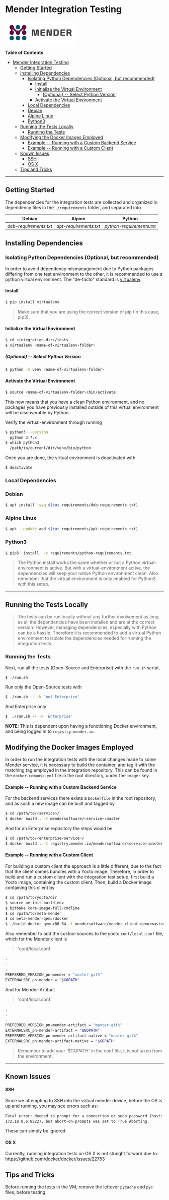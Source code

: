 # Mender Integration Testing

![Mender logo](../mender_logo.png)

**Table of Contents**

- [Mender Integration Testing](#mender-integration-testing)
    - [Getting Started](#getting-started)
    - [Installing Dependencies](#installing-dependencies)
        - [Isolating Python Dependencies (Optional, but recommended)](#isolating-python-dependencies-optional-but-recommended)
            - [Install](#install)
            - [Initialize the Virtual Environment](#initialize-the-virtual-environment)
                - [(Optional) -- Select Python Version](#optional----select-python-version)
            - [Activate the Virtual Environment](#activate-the-virtual-environment)
        - [Local Dependencies](#local-dependencies)
        - [Debian](#debian)
        - [Alpine Linux](#alpine-linux)
        - [Python3](#python3)
    - [Running the Tests Locally](#running-the-tests-locally)
        - [Running the Tests](#running-the-tests)
    - [Modifying the Docker Images Employed](#modifying-the-docker-images-employed)
        - [Example -- Running with a Custom Backend Service](#example----running-with-a-custom-backend-service)
        - [Example -- Running with a Custom Client](#example----running-with-a-custom-client)
    - [Known Issues](#known-issues)
        - [SSH](#ssh)
        - [OS X](#os-x)
    - [Tips and Tricks](#tips-and-tricks)


-------------------------------------------------------------------------------


## Getting Started

The dependencies for the integration tests are collected and organized in
dependency files in the `./requirements` folder, and separated into


| Debian                 | Alpine                 | Python                    |
| :-------------:        | :-------------:        | :-----:                   |
| *deb-requirements.txt* | *apt-requirements.txt* | *python-requirements.txt* |

## Installing Dependencies

### Isolating Python Dependencies (Optional, but recommended)

In order to avoid dependency mismanagement due to Python packages differing from
one test environment to the other, it is recommended to use a python virtual
environment. The "de-facto" standard is
[virtualenv](https://packaging.python.org/guides/installing-using-pip-and-virtual-environments/).

#### Install

```bash
$ pip install virtualenv
```

> Make sure that you are using the correct version of pip (In this case, pip3).

#### Initialize the Virtual Environment

```bash
$ cd <integration-dir>/tests
$ virtualenv <name-of-virtualenv-folder>
```

##### (Optional) -- Select Python Version
```bash
$ python -m venv <name-of-virtualenv-folder>
```

#### Activate the Virtual Environment

```bash
$ source <name-of-virtualenv-folder>/bin/activate
```

This now means that you have a clean Python environment, and no packages you
have previously installed outside of this virtual environment will be
discoverable by Python.

Verify the virtual-environment through running

```bash
$ python3 --version
  python 3.7.x
$ which python3
  /path/to/current/dir/venv/bin/python
```

Once you are done, the virtual environment is deactivated with

```bash
$ deactivate
```

### Local Dependencies

### Debian

```bash
$ apt install -yyq $(cat requirements/deb-requirements.txt)
```

### Alpine Linux

```bash
$ apk --update add $(cat requirements/apk-requirements.txt)
```

### Python3

```bash
$ pip3  install  -r requirements/python-requirements.txt
```

> The Python install works the same whether or not a Python virtual-environment
> is active. But with a virtual-environment active, the dependencies will keep
> your native Python environment clean. Also remember that the virtual
> environment is only enabled for Python3 with this setup.


-------------------------------------------------------------------------------


## Running the Tests Locally

> The tests can be run locally without any further involvement as long as all
> the dependencies have been installed and are at the correct version. However,
> managing dependencies, especially with Python can be a hassle. Therefore it is
> recommended to add a virtual Python environment to isolate the dependencies
> needed for running the integration tests.

### Running the Tests

Next, run all the tests (Open-Source and Enterprise) with the `run.sh` script.

```bash
$ ./run.sh
```

Run only the Open-Source tests with

```bash
$ ./run.sh -- -k 'not Enterprise'
```

And Enterprise only

```bash
$  ./run.sh -- -k 'Enterprise'
```

**NOTE**: This is dependent upon having a functioning Docker environment, and being
logged in to `registry.mender.io`.

## Modifying the Docker Images Employed

In order to run the integration tests with the local changes made to some Mender
service, it is necessary to build the container, and tag it with the matching
tag employed in the integration repository. This can be found in the
`docker-compose.yml` file in the root directory, under the `image:` key.

#### Example -- Running with a Custom Backend Service

For the backend services there exists a `Dockerfile` in the root repository, and
as such a new image can be built and tagged by

```bash
$ cd /path/to/<service>/
$ docker build . -t mendersoftware/<service>:master
```

And for an Enterprise repository the steps would be

```bash
$ cd /path/to/<enterprise-service>/
$ docker build . -t registry.mender.io/mendersoftware/<service>:master
```

#### Example -- Running with a Custom Client

For building a custom client the approach is a little different, due to the fact
that the client comes bundles with a Yocto image. Therefore, in order to build
and run a custom client with the integration test setup, first build a Yocto
image, containing the custom client. Then, build a Docker image containing this
client by

```bash
$ cd /path/to/yocto/dir
$ source oe-init-build-env
$ bitbake core-image-full-cmdline
$ cd /path/to/meta-mender
$ cd meta-mender-qemu/docker
$ ./build-docker qemux86-64 -t mendersoftware/mender-client-qemu:master
```

Also remember to add the custom sources to the yocto `conf/local.conf` file,
which for the Mender client is

> 'conf/local.conf'
```bash
.
.
.
PREFERRED_VERSION_pn-mender = "master-git%"
EXTERNALSRC_pn-mender = "$GOPATH"
```

And for Mender-Artifact

> 'conf/local.conf'
```bash
.
.
.
PREFERRED_VERSION_pn-mender-artifact = "master-git%"
EXTERNALSRC_pn-mender-artifact = "$GOPATH"
PREFERRED_VERSION_pn-mender-artifact-native = "master-git%"
EXTERNALSRC_pn-mender-artifact-native = "$GOPATH"
```

> Remember to add your '$GOPATH' in the conf file, it is not taken from the environment.


-------------------------------------------------------------------------------

## Known Issues

#### SSH
Since we attempting to SSH into the virtual mender device, before the OS is up
and running, you may see errors such as:

`Fatal error: Needed to prompt for a connection or sudo password (host:
172.18.0.6:8822), but abort-on-prompts was set to True Aborting.`

These can simply be ignored.


#### OS X

Currently, running integration tests on OS X is not straight forward due to:
https://github.com/docker/docker/issues/22753


## Tips and Tricks

Before running the tests in the VM, remove the leftover `pycache` and `pyc`
files, before testing.

